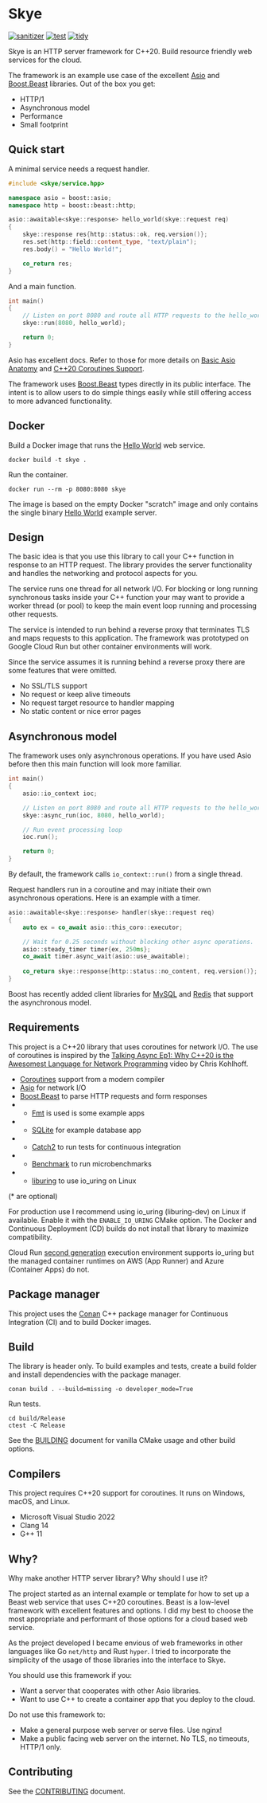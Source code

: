 # Skye

[![sanitizer](https://github.com/luketokheim/skye/actions/workflows/sanitizer.yaml/badge.svg)](https://github.com/luketokheim/skye/actions/workflows/sanitizer.yaml)
[![test](https://github.com/luketokheim/skye/actions/workflows/test.yaml/badge.svg)](https://github.com/luketokheim/skye/actions/workflows/test.yaml)
[![tidy](https://github.com/luketokheim/skye/actions/workflows/tidy.yaml/badge.svg)](https://github.com/luketokheim/skye/actions/workflows/tidy.yaml)

Skye is an HTTP server framework for C++20. Build resource friendly web services
for the cloud.

The framework is an example use case of the excellent [Asio](https://think-async.com/Asio/) and
[Boost.Beast](https://github.com/boostorg/beast) libraries. Out of the box you get:

- HTTP/1
- Asynchronous model
- Performance
- Small footprint

## Quick start

A minimal service needs a request handler.

```cpp
#include <skye/service.hpp>

namespace asio = boost::asio;
namespace http = boost::beast::http;

asio::awaitable<skye::response> hello_world(skye::request req)
{
    skye::response res{http::status::ok, req.version()};
    res.set(http::field::content_type, "text/plain");
    res.body() = "Hello World!";

    co_return res;
}
```

And a main function.

```cpp
int main()
{
    // Listen on port 8080 and route all HTTP requests to the hello_world handler
    skye::run(8080, hello_world);

    return 0;
}
```

Asio has excellent docs. Refer to those for more details on
[Basic Asio Anatomy](https://think-async.com/Asio/asio-1.26.0/doc/asio/overview/basics.html)
and [C++20 Coroutines Support](https://think-async.com/Asio/asio-1.26.0/doc/asio/overview/composition/cpp20_coroutines.html).

The framework uses [Boost.Beast](https://www.boost.org/doc/libs/release/libs/beast/doc/html/index.html)
types directly in its public interface. The intent is to allow users to do simple things easily
while still offering access to more advanced functionality.

## Docker

Build a Docker image that runs the [Hello World](examples/hello.cpp) web service.

```console
docker build -t skye .
```

Run the container.

```console
docker run --rm -p 8080:8080 skye
```

The image is based on the empty Docker "scratch" image and only contains the
single binary [Hello World](examples/hello.cpp) example server.

## Design

The basic idea is that you use this library to call your C++ function in response
to an HTTP request. The library provides the server functionality and handles the
networking and protocol aspects for you.

The service runs one thread for all network I/O. For blocking or long running
synchronous tasks inside your C++ function your may want to provide a worker
thread (or pool) to keep the main event loop running and processing other requests.

The service is intended to run behind a reverse proxy that terminates TLS and
maps requests to this application. The framework was prototyped on Google Cloud
Run but other container environments will work.

Since the service assumes it is running behind a reverse proxy there are some
features that were omitted.

- No SSL/TLS support
- No request or keep alive timeouts
- No request target resource to handler mapping
- No static content or nice error pages

## Asynchronous model

The framework uses only asynchronous operations. If you have used Asio before then
this main function will look more familiar.

```cpp
int main()
{
    asio::io_context ioc;

    // Listen on port 8080 and route all HTTP requests to the hello_world handler
    skye::async_run(ioc, 8080, hello_world);

    // Run event processing loop
    ioc.run();

    return 0;
}
```

By default, the framework calls `io_context::run()` from a single thread.

Request handlers run in a coroutine and may initiate their own asynchronous 
operations. Here is an example with a timer.

```cpp
asio::awaitable<skye::response> handler(skye::request req)
{
    auto ex = co_await asio::this_coro::executor;

    // Wait for 0.25 seconds without blocking other async operations.
    asio::steady_timer timer{ex, 250ms};
    co_await timer.async_wait(asio::use_awaitable);
    
    co_return skye::response{http::status::no_content, req.version()};
}
```

Boost has recently added client libraries for [MySQL](https://github.com/boostorg/mysql)
and [Redis](https://github.com/boostorg/redis) that support the asynchronous model.

## Requirements

This project is a C++20 library that uses coroutines for network I/O. The use
of coroutines is inspired by the [Talking Async Ep1: Why C++20 is the Awesomest
Language for Network Programming](https://youtu.be/icgnqFM-aY4) video by Chris
Kohlhoff.

- [Coroutines](https://en.cppreference.com/w/cpp/language/coroutines) support from a modern compiler
- [Asio](https://think-async.com/Asio/) for network I/O
- [Boost.Beast](https://github.com/boostorg/beast) to parse HTTP requests and form responses
- * [Fmt](https://github.com/fmtlib/fmt) is used is some example apps
- * [SQLite](https://sqlite.org/) for example database app
- * [Catch2](https://github.com/catchorg/Catch2) to run tests for continuous integration
- * [Benchmark](https://github.com/google/benchmark) to run microbenchmarks
- * [liburing](https://github.com/axboe/liburing) to use io_uring on Linux

(* are optional)

For production use I recommend using io_uring (liburing-dev) on Linux if
available. Enable it with the `ENABLE_IO_URING` CMake option. The Docker and
Continuous Deployment (CD) builds do not install that library to maximize
compatibility.

Cloud Run [second generation](https://cloud.google.com/run/docs/about-execution-environments)
execution environment supports io_uring but the managed container runtimes on
AWS (App Runner) and Azure (Container Apps) do not.

## Package manager

This project uses the [Conan](https://conan.io/) C++ package manager for
Continuous Integration (CI) and to build Docker images.

## Build

The library is header only. To build examples and tests, create a build folder
and install dependencies with the package manager.

```console
conan build . --build=missing -o developer_mode=True
```

Run tests.

```console
cd build/Release
ctest -C Release
```

See the [BUILDING](BUILDING.md) document for vanilla CMake usage and other
build options.

## Compilers

This project requires C++20 support for coroutines. It runs on Windows, macOS,
and Linux.

- Microsoft Visual Studio 2022
- Clang 14
- G++ 11

## Why?

Why make another HTTP server library? Why should I use it?

The project started as an internal example or template for how to set up a Beast web service
that uses C++20 coroutines. Beast is a low-level framework with excellent features and options.
I did my best to choose the most appropriate and performant of those options for a cloud based web
service.

As the project developed I became envious of web frameworks in other languages like
Go `net/http` and Rust `hyper`. I tried to incorporate the simplicity of the usage of those
libraries into the interface to Skye.

You should use this framework if you:

- Want a server that cooperates with other Asio libraries.
- Want to use C++ to create a container app that you deploy to the cloud.

Do not use this framework to:

- Make a general purpose web server or serve files. Use nginx!
- Make a public facing web server on the internet. No TLS, no timeouts, HTTP/1 only.

## Contributing

See the [CONTRIBUTING](CONTRIBUTING.md) document.
